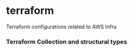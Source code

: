 # terraform
Terraform configurations related to AWS Infra

### Terraform Collection and structural types

